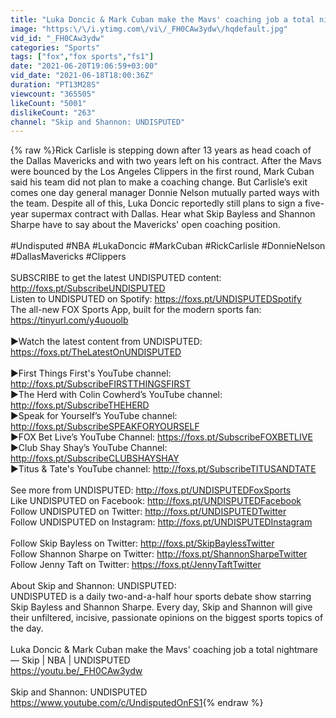 ```yaml
---
title: "Luka Doncic & Mark Cuban make the Mavs' coaching job a total nightmare — Skip | NBA | UNDISPUTED"
image: "https:\/\/i.ytimg.com\/vi\/_FH0CAw3ydw\/hqdefault.jpg"
vid_id: "_FH0CAw3ydw"
categories: "Sports"
tags: ["fox","fox sports","fs1"]
date: "2021-06-20T19:06:59+03:00"
vid_date: "2021-06-18T18:00:36Z"
duration: "PT13M28S"
viewcount: "365505"
likeCount: "5001"
dislikeCount: "263"
channel: "Skip and Shannon: UNDISPUTED"
---
```

{% raw %}Rick Carlisle is stepping down after 13 years as head coach of the Dallas Mavericks and with two years left on his contract. After the Mavs were bounced by the Los Angeles Clippers in the first round, Mark Cuban said his team did not plan to make a coaching change. But Carlisle’s exit comes one day general manager Donnie Nelson mutually parted ways with the team. Despite all of this, Luka Doncic reportedly still plans to sign a five-year supermax contract with Dallas. Hear what Skip Bayless and Shannon Sharpe have to say about the Mavericks' open coaching position.<br /><br />#Undisputed #NBA #LukaDoncic #MarkCuban #RickCarlisle #DonnieNelson #DallasMavericks #Clippers<br /><br />SUBSCRIBE to get the latest UNDISPUTED content: <a rel="nofollow" target="blank" href="http://foxs.pt/SubscribeUNDISPUTED">http://foxs.pt/SubscribeUNDISPUTED</a><br />Listen to UNDISPUTED on Spotify: <a rel="nofollow" target="blank" href="https://foxs.pt/UNDISPUTEDSpotify">https://foxs.pt/UNDISPUTEDSpotify</a><br />The all-new FOX Sports App, built for the modern sports fan: <a rel="nofollow" target="blank" href="https://tinyurl.com/y4uouolb">https://tinyurl.com/y4uouolb</a><br /><br />►Watch the latest content from UNDISPUTED: <a rel="nofollow" target="blank" href="https://foxs.pt/TheLatestOnUNDISPUTED">https://foxs.pt/TheLatestOnUNDISPUTED</a><br /><br />▶First Things First's YouTube channel: <a rel="nofollow" target="blank" href="http://foxs.pt/SubscribeFIRSTTHINGSFIRST">http://foxs.pt/SubscribeFIRSTTHINGSFIRST</a><br />▶The Herd with Colin Cowherd’s YouTube channel: <a rel="nofollow" target="blank" href="http://foxs.pt/SubscribeTHEHERD">http://foxs.pt/SubscribeTHEHERD</a><br />▶Speak for Yourself’s YouTube channel: <a rel="nofollow" target="blank" href="http://foxs.pt/SubscribeSPEAKFORYOURSELF">http://foxs.pt/SubscribeSPEAKFORYOURSELF</a><br />►FOX Bet Live’s YouTube Channel: <a rel="nofollow" target="blank" href="https://foxs.pt/SubscribeFOXBETLIVE">https://foxs.pt/SubscribeFOXBETLIVE</a><br />►Club Shay Shay’s YouTube Channel: <a rel="nofollow" target="blank" href="http://foxs.pt/SubscribeCLUBSHAYSHAY">http://foxs.pt/SubscribeCLUBSHAYSHAY</a><br />▶Titus &amp; Tate's YouTube channel: <a rel="nofollow" target="blank" href="http://foxs.pt/SubscribeTITUSANDTATE">http://foxs.pt/SubscribeTITUSANDTATE</a><br /><br />See more from UNDISPUTED: <a rel="nofollow" target="blank" href="http://foxs.pt/UNDISPUTEDFoxSports">http://foxs.pt/UNDISPUTEDFoxSports</a><br />Like UNDISPUTED on Facebook: <a rel="nofollow" target="blank" href="http://foxs.pt/UNDISPUTEDFacebook">http://foxs.pt/UNDISPUTEDFacebook</a><br />Follow UNDISPUTED on Twitter: <a rel="nofollow" target="blank" href="http://foxs.pt/UNDISPUTEDTwitter">http://foxs.pt/UNDISPUTEDTwitter</a><br />Follow UNDISPUTED on Instagram: <a rel="nofollow" target="blank" href="http://foxs.pt/UNDISPUTEDInstagram">http://foxs.pt/UNDISPUTEDInstagram</a><br /><br />Follow Skip Bayless on Twitter: <a rel="nofollow" target="blank" href="http://foxs.pt/SkipBaylessTwitter">http://foxs.pt/SkipBaylessTwitter</a><br />Follow Shannon Sharpe on Twitter: <a rel="nofollow" target="blank" href="http://foxs.pt/ShannonSharpeTwitter">http://foxs.pt/ShannonSharpeTwitter</a><br />Follow Jenny Taft on Twitter: <a rel="nofollow" target="blank" href="https://foxs.pt/JennyTaftTwitter">https://foxs.pt/JennyTaftTwitter</a><br /><br />About Skip and Shannon: UNDISPUTED:<br />UNDISPUTED is a daily two-and-a-half hour sports debate show starring Skip Bayless and Shannon Sharpe. Every day, Skip and Shannon will give their unfiltered, incisive, passionate opinions on the biggest sports topics of the day.<br /><br />Luka Doncic &amp; Mark Cuban make the Mavs' coaching job a total nightmare — Skip | NBA | UNDISPUTED<br /><a rel="nofollow" target="blank" href="https://youtu.be/_FH0CAw3ydw">https://youtu.be/_FH0CAw3ydw</a><br /><br />Skip and Shannon: UNDISPUTED<br /><a rel="nofollow" target="blank" href="https://www.youtube.com/c/UndisputedOnFS1">https://www.youtube.com/c/UndisputedOnFS1</a>{% endraw %}
